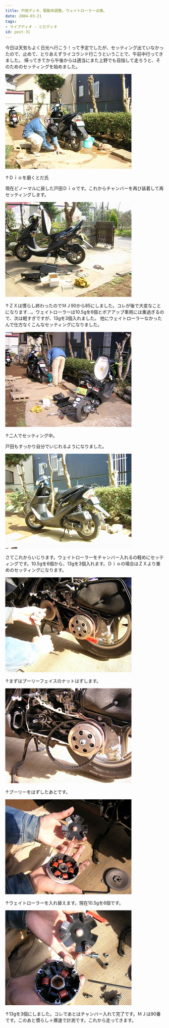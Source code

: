 ```yaml
---
title: 戸田ディオ、駆動系調整。ウェイトローラー点検。
date: 2004-03-21
tags:
- ライブディオ - とだディオ
id: post-31
---
```



<p class="sentence spacing10">今日は天気もよく日光へ行こう！って予定でしたが、セッティング出ていなかったので、止めて、とりあえずライコランド行こうということで、午前中行ってきました。 帰ってきてから午後からは適当にまた上野でも目指して走ろうと、そのためのセッティングを始めました。</p>
<div class="center spacing"><img src="/photo/diary/2004.03.21_zx1.jpg" alt=""></div>
<p class="sentence">↑Ｄｉｏを磨くとだ氏</p>
<p class="sentence spacing10">現在どノーマルに戻した戸田Ｄｉｏです。これからチャンバーを再び装着して再セッティングします。 </p>
<div class="center spacing"><img src="/photo/diary/2004.03.21_zx2.jpg" alt=""></div>
<p class="sentence spacing10">↑ＺＸは慣らし終わったのでＭＪ90から85にしました。コレが後で大変なことになります...。ウェイトローラーは10.5gを6個とボアアップ車両には重過ぎるので、次は軽すぎですが、13gを3個入れました。 他にウェイトローラーなかったんで仕方なくこんなセッティングになりました。</p>
<div class="center spacing"><img src="/photo/diary/2004.03.21_zx3.jpg" alt=""></div>
<p class="sentence">↑二人でセッティング中。</p>
<p class="sentence spacing10">戸田もすっかり自分でいじれるようになりました。 </p>
<div class="center spacing"><img src="/photo/diary/2004.03.21_zx4.jpg" alt=""></div>
<p class="sentence spacing10">さてこれからいじります。ウェイトローラーをチャンバー入れるの軽めにセッティングです。10.5gを6個から、13gを3個入れます。Ｄｉｏの場合はＺＸより重めのセッティングになります。 </p>
<div class="center spacing"><img src="/photo/diary/2004.03.21_zx5.jpg" alt=""></div>
<p class="sentence spacing10">↑まずはプーリーフェイスのナットはずします。 </p>
<div class="center spacing"><img src="/photo/diary/2004.03.21_zx6.jpg" alt=""></div>
<p class="sentence spacing10">↑プーリーをはずしたあとです。 </p>
<div class="center spacing"><img src="/photo/diary/2004.03.21_zx7.jpg" alt=""></div>
<p class="sentence spacing10">↑ウェイトローラーを入れ替えます。現在10.5gを6個です。</p>
<div class="center spacing"><img src="/photo/diary/2004.03.21_zx8.jpg" alt=""></div>
<p class="sentence">↑13gを3個にしました。コレであとはチャンバー入れて完了です。ＭＪは90番です。このあと慣らし＋爆速で計測です。これから走ってきます。 </p>
